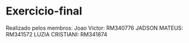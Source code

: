 # Exercicio-final
Realizado pelos membros:
Joao Victor: RM340776
JADSON MATEUS: RM341572
LUZIA CRISTIANI: RM341874
